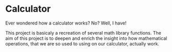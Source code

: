 # Calculator
Ever wondered how a calculator works? No? Well, I have!

This project is basicaly a recreation of several math library functions.
The aim of this project is to deepen and enrich the insight into how mathematical operations, that we are so used to using on our calculator, actually work.
